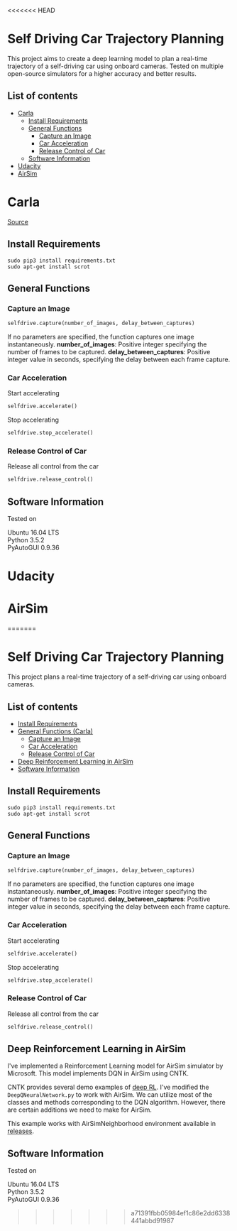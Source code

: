<<<<<<< HEAD
# Self Driving Car Trajectory Planning
This project aims to create a deep learning model to plan a real-time trajectory of a self-driving car using onboard cameras. Tested on multiple open-source simulators for a higher accuracy and better results.

## List of contents
- [Carla](#carla)
    - [Install Requirements](#install-requirements)
    - [General Functions](#general-functions)
        - [Capture an Image](#capture-an-image)
        - [Car Acceleration](#car-acceleration)
        - [Release Control of Car](#release-control-of-car)
    - [Software Information](#software-information)
- [Udacity](#udacity)
- [AirSim](#airsim)

# Carla
[Source](https://github.com/carla-simulator/carla)

## Install Requirements
```shell
sudo pip3 install requirements.txt
sudo apt-get install scrot
```

## General Functions

### Capture an Image
```python
selfdrive.capture(number_of_images, delay_between_captures)
```
If no parameters are specified, the function captures one image instantaneously.
**number_of_images**: Positive integer specifying the number of frames to be captured.
**delay_between_captures**: Positive integer value in seconds, specifying the delay between each frame capture.

### Car Acceleration
Start accelerating
```python
selfdrive.accelerate()
```
Stop accelerating
```python
selfdrive.stop_accelerate()
```

### Release Control of Car
Release all control from the car
```python
selfdrive.release_control()
```

## Software Information
Tested on  

Ubuntu 16.04 LTS  
Python 3.5.2  
PyAutoGUI 0.9.36

# Udacity

# AirSim
=======
# Self Driving Car Trajectory Planning
This project plans a real-time trajectory of a self-driving car using onboard cameras.

## List of contents
- [Install Requirements](#install-requirements)
- [General Functions (Carla)](#general-functions)
    - [Capture an Image](#capture-an-image)
    - [Car Acceleration](#car-acceleration)
    - [Release Control of Car](#release-control-of-car)
- [Deep Reinforcement Learning in AirSim](#deep-reinforcement-learning-in-airsim)
- [Software Information](#software-information)

## Install Requirements
```shell
sudo pip3 install requirements.txt
sudo apt-get install scrot
```

## General Functions

### Capture an Image
```python
selfdrive.capture(number_of_images, delay_between_captures)
```
If no parameters are specified, the function captures one image instantaneously.
**number_of_images**: Positive integer specifying the number of frames to be captured.
**delay_between_captures**: Positive integer value in seconds, specifying the delay between each frame capture.

### Car Acceleration
Start accelerating
```python
selfdrive.accelerate()
```
Stop accelerating
```python
selfdrive.stop_accelerate()
```

### Release Control of Car
Release all control from the car
```python
selfdrive.release_control()
```

## Deep Reinforcement Learning in AirSim
I've implemented a Reinforcement Learning model for AirSim simulator by Microsoft. This model implements DQN in AirSim using CNTK.

CNTK provides several demo examples of [deep RL](https://github.com/Microsoft/CNTK/tree/master/Examples/ReinforcementLearning). I've modified the `DeepQNeuralNetwork.py` to work with AirSim. We can utilize most of the classes and methods corresponding to the DQN algorithm. However, there are certain additions we need to make for AirSim.

This example works with AirSimNeighborhood environment available in [releases](https://github.com/Microsoft/AirSim/releases).

## Software Information
Tested on  

Ubuntu 16.04 LTS  
Python 3.5.2  
PyAutoGUI 0.9.36
>>>>>>> a71391fbb05984ef1c86e2dd6338441abbd91987

